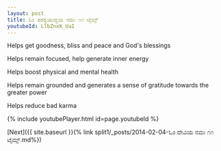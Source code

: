 ```yaml
---
layout: post
title: ಓಂ ಪರಶ್ವಯುದ್ಧಯ ನಮಃ ೧೧ ಟೈಮ್ಸ್
youtubeId: LlbZnxK_UaI
---
```

 
 
Helps get goodness, bliss and peace and God's blessings
 
Helps remain focused, help generate inner energy 
 
Helps boost physical and mental health 
 
Helps remain grounded and generates a sense of gratitude towards the greater power 
 
Helps reduce bad karma
 
 
 
 


{% include youtubePlayer.html id=page.youtubeId %}
 
[Next]({{ site.baseurl }}{% link  split1/_posts/2014-02-04-ಓಂ ದೇವಿಯ ನಮಃ ೧೧ ಟೈಮ್ಸ್.md%})
 
